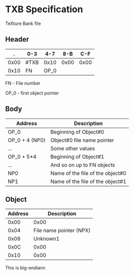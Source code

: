 # TXB Specification
TeXture Bank file

## Header

.    | 0-3  | 4-7  | 8-B  | C-F
---- | ---- | ---- | ---- | ----
0x00 | #TXB | 0x10 | 0x00 | 0x00
0x10 |  FN  | OP_0 |      |     

FN - File number

OP_0 - first object pointer

## Body

Address | Description
------- | ---------------------
  OP_0  | Beginning of Object#0
OP_0 + 4 (NP0)| Object#0 file name pointer
   ...  | Some other values
OP_0 + 5*4 | Beginning of Object#1
   ...  | And so on up to FN objects
   NP0  | Name of the file of the object#0
   NP1  | Name of the file of the object#1

## Object

Address | Description
------- | ---------------------
  0x00  | 0x00
  0x04  | File name pointer (NPX)
  0x08  | Unknown1
  0x0C  | 0x00
  0x10  | 0x00

This is big-endiann

